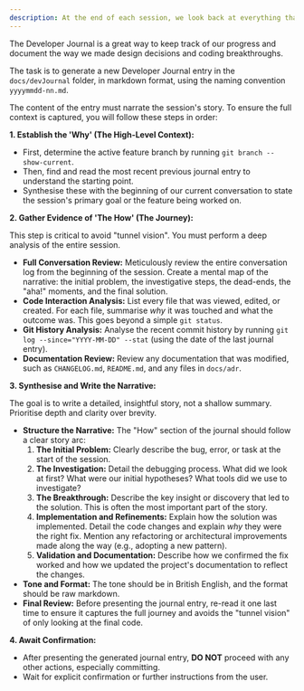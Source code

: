```yaml
---
description: At the end of each session, we look back at everything that was said and done, and we write down a Development Journal Entry
---
```

The Developer Journal is a great way to keep track of our progress and document the way we made design decisions and coding breakthroughs.

The task is to generate a new Developer Journal entry in the `docs/devJournal` folder, in markdown format, using the naming convention `yyyymmdd-nn.md`.

The content of the entry must narrate the session's story. To ensure the full context is captured, you will follow these steps in order:

**1. Establish the 'Why' (The High-Level Context):**

*   First, determine the active feature branch by running `git branch --show-current`.
*   Then, find and read the most recent previous journal entry to understand the starting point.
*   Synthesise these with the beginning of our current conversation to state the session's primary goal or the feature being worked on.

**2. Gather Evidence of 'The How' (The Journey):**

This step is critical to avoid "tunnel vision". You must perform a deep analysis of the entire session.

*   **Full Conversation Review:** Meticulously review the entire conversation log from the beginning of the session. Create a mental map of the narrative: the initial problem, the investigative steps, the dead-ends, the "aha!" moments, and the final solution.
*   **Code Interaction Analysis:** List every file that was viewed, edited, or created. For each file, summarise *why* it was touched and what the outcome was. This goes beyond a simple `git status`.
*   **Git History Analysis:** Analyse the recent commit history by running `git log --since="YYYY-MM-DD" --stat` (using the date of the last journal entry).
*   **Documentation Review:** Review any documentation that was modified, such as `CHANGELOG.md`, `README.md`, and any files in `docs/adr`.

**3. Synthesise and Write the Narrative:**

The goal is to write a detailed, insightful story, not a shallow summary. Prioritise depth and clarity over brevity.

*   **Structure the Narrative:** The "How" section of the journal should follow a clear story arc:
    1.  **The Initial Problem:** Clearly describe the bug, error, or task at the start of the session.
    2.  **The Investigation:** Detail the debugging process. What did we look at first? What were our initial hypotheses? What tools did we use to investigate?
    3.  **The Breakthrough:** Describe the key insight or discovery that led to the solution. This is often the most important part of the story.
    4.  **Implementation and Refinements:** Explain how the solution was implemented. Detail the code changes and explain *why* they were the right fix. Mention any refactoring or architectural improvements made along the way (e.g., adopting a new pattern).
    5.  **Validation and Documentation:** Describe how we confirmed the fix worked and how we updated the project's documentation to reflect the changes.
*   **Tone and Format:** The tone should be in British English, and the format should be raw markdown.
*   **Final Review:** Before presenting the journal entry, re-read it one last time to ensure it captures the full journey and avoids the "tunnel vision" of only looking at the final code.

**4. Await Confirmation:**

*   After presenting the generated journal entry, **DO NOT** proceed with any other actions, especially committing.
*   Wait for explicit confirmation or further instructions from the user.